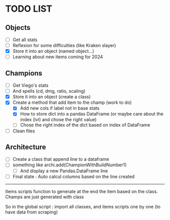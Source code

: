 # TODO LIST

## Objects

- [ ] Get all stats
- [ ] Reflexion for some difficulties (like Kraken slayer)
- [x] Store it into an object (named object...)
- [ ] Learning about new items coming for 2024

## Champions

- [ ] Get Viego's stats
- [ ] And spells (cd, dmg, ratio, scaling)
- [x] Store it into an object (create a class)
- [x] Create a method that add item to the champ (work to do)
    - [x] Add new cols if label not in base stats
    - [x] How to store dict into a pandas DataFrame (or maybe care about the index (lvl) and chose the right value)
    - [ ] Chose the right index of the dict based on index of DataFrame 
- [ ] Clean files

## Architecture

- [ ] Create a class that append line to a dataframe
- [ ] something like archi.add(ChampionWithBuildNumber1)
   - [ ] And display a new Pandas.DataFrame line
- [ ] Final state : Auto calcul columns based on the line created

-----------------------
Items scripts function to generate at the end the item based on the class.
Champs are just generated with class

So in the global script : import all classes, and items scripts one by one (to have data from scraping)

